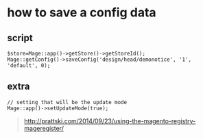 # how to save a config data

## script
```
$store=Mage::app()->getStore()->getStoreId();
Mage::getConfig()->saveConfig('design/head/demonotice', '1', 'default', 0);
```

## extra
```
// setting that will be the update mode
Mage::app()->setUpdateMode(true);
```
> http://prattski.com/2014/09/23/using-the-magento-registry-mageregister/